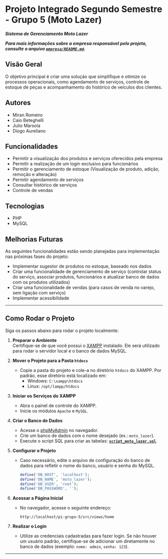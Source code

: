 # Projeto Integrado Segundo Semestre - Grupo 5 (Moto Lazer)

_**Sistema de Gerenciamento Moto Lazer**_

_**Para mais informações sobre a empresa responsável pelo projeto, consulte o arquivo [`empresa/README.md`](empresa/README.md).**_

## Visão Geral
O objetivo principal é criar uma solução que simplifique e otimize os processos operacionais, como agendamento de serviços, controle de estoque de peças e acompanhamento do histórico de veículos dos clientes.

## Autores
- Miran Romeiro
- Caio Beteghelli
- Julio Marsola
- Diogo Aureliano

## Funcionalidades
- Permitir a visualização dos produtos e serviços oferecidos pela empresa
- Permitir a realização de um login exclusivo para funcionários
- Permitir o gerenciamento de estoque (Visualização de produto, adição, remoção e alteração)
- Permitir agendamento de serviços
- Consultar histórico de serviços
- Controle de vendas

## Tecnologias
- PHP
- MySQL

## Melhorias Futuras

As seguintes funcionalidades estão sendo planejadas para implementação nas próximas fases do projeto:
- Implementar sugestor de produtos no estoque, baseado nos dados
- Criar uma funcionalidade de gerenciamento de serviço (controlar status do serviço, associar produtos, funcionários e atualizar banco de dados com os produtos utilizados)
- Criar uma funcionalidade de vendas (para casos de venda no varejo, sem ligação com serviço)
- Implementar acessibilidade

---

## Como Rodar o Projeto

Siga os passos abaixo para rodar o projeto localmente:

1. **Preparar o Ambiente**  
   Certifique-se de que você possui o [XAMPP](https://www.apachefriends.org/index.html) instalado. Ele será utilizado para rodar o servidor local e o banco de dados MySQL.

2. **Mover o Projeto para a Pasta `htdocs`**  
   - Copie a pasta do projeto e cole-a no diretório `htdocs` do XAMPP. Por padrão, esse diretório está localizado em:  
     - Windows: `C:\xampp\htdocs`
     - Linux: `/opt/lampp/htdocs`

3. **Iniciar os Serviços do XAMPP**  
   - Abra o painel de controle do XAMPP.
   - Inicie os módulos `Apache` e `MySQL`.

4. **Criar o Banco de Dados**  
   - Acesse o [phpMyAdmin](http://localhost/phpmyadmin/) no navegador.  
   - Crie um banco de dados com o nome desejado (ex.: `moto_lazer`).  
   - Execute o script SQL para criar as tabelas: **[`script_moto_lazer.sql`](script_moto_lazer.sql)**. 

5. **Configurar o Projeto**  
   - Caso necessário, edite o arquivo de configuração do banco de dados para refletir o nome do banco, usuário e senha do MySQL.  
     ```php
     define('DB_HOST', 'localhost');
     define('DB_NAME', 'moto_lazer');
     define('DB_USER', 'root');
     define('DB_PASSWORD', '');
     ```

6. **Acessar a Página Inicial**  
   - No navegador, acesse o seguinte endereço:  
     ```
     http://localhost/pi-grupo-5/src/views/home
     ```

7. **Realizar o Login**  
   - Utilize as credenciais cadastradas para fazer login. Se não houver um usuário padrão, certifique-se de adicionar um diretamente no banco de dados (exemplo: `nome: admin`, `senha: 123`).

---

